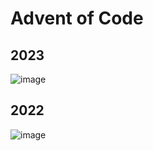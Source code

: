 # Advent of Code

## 2023
![image](https://github.com/RamchandraWarang9822/Advent-of-code-2023/assets/92023869/dbef297b-6924-45b9-90aa-46b35f04567c)

## 2022
![image](https://github.com/RamchandraWarang9822/Advent-of-code/assets/92023869/6971c344-9181-453f-8826-61d63da688f6)

